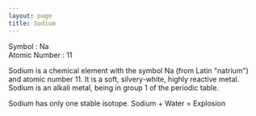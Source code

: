 ```yaml
---
layout: page
title: Sodium
---
```



Symbol : Na  
Atomic Number : 11  

Sodium is a chemical element with the symbol Na (from Latin "natrium") and atomic number 11. 
It is a soft, silvery-white, highly reactive metal. Sodium is an alkali metal, being in group 1 of the periodic table.

Sodium has only one stable isotope.
Sodium + Water = Explosion

